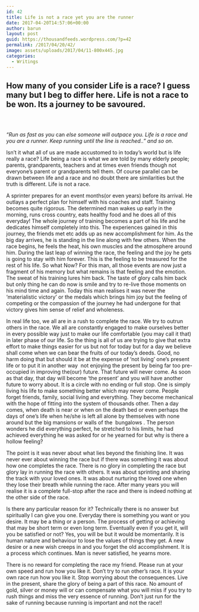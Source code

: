 ```yaml
---
id: 42
title: Life is not a race yet you are the runner
date: 2017-04-20T14:57:06+00:00
author: barun
layout: post
guid: https://thousandfeeds.wordpress.com/?p=42
permalink: /2017/04/20/42/
image: assets/uploads/2017/04/11-800x445.jpg
categories:
  - Writings
---
```

## How many of you consider Life is a race? I guess many but I beg to differ here. Life is not a race to be won. Its a journey to be savoured.

## 

&nbsp;

_“Run as fast as you_ can _else someone will outpace you. Life is a race and you are a runner. Keep running until the line is reached..” and so on_.

Isn’t it what all of us are made accustomed to in today’s world but is life really a race? Life being a race is what we are told by many elderly people; parents, grandparents, teachers and at times even friends though not everyone’s parent or grandparents tell them. Of course parallel can be drawn between life and a race and no doubt there are similarities but the truth is different. Life is not a race.

A sprinter prepares for an event months(or even years) before its arrival. He outlays a perfect plan for himself with his coaches and staff. Training becomes quite rigorous. The determined man wakes up early in the morning, runs cross country, eats healthy food and he does all of this everyday! The whole journey of training becomes a part of his life and he dedicates himself completely into this. The experiences gained in this journey, the friends met etc adds up as new accomplishment for him. As the big day arrives, he is standing in the line along with few others. When the race begins, he feels the heat, his own muscles and the atmosphere around him. During the last leap of winning the race, the feeling and the joy he gets is going to stay with him forever. This is the feeling to be treasured for the rest of his life. So what Now? For this man, all those events are now just a fragment of his memory but what remains is that feeling and the emotion. The sweat of his training lures him back. The taste of glory calls him back but only thing he can do now is smile and try to re-live those moments on his mind time and again. Today this man realises it was never the ‘materialistic victory’ or the medals which brings him joy but the feeling of competing or the compassion of the journey he had undergone for that victory gives him sense of relief and wholeness.

In real life too, we all are in a rush to complete the race. We try to outrun others in the race. We all are constantly engaged to make ourselves better in every possible way just to make our life comfortable (you may call it that) in later phase of our life. So the thing is all of us are trying to give that extra effort to make things easier for us but not for today but for a day we believe shall come when we can bear the fruits of our today’s deeds. Good, no harm doing that but should it be at the expense of ‘not living’ one’s present life or to put it in another way  not enjoying the present by being far too pre-occupied in improving the(our) future. That future will never come. As soon as that day, that day will become ‘the present’ and you will have another future to worry about. It is a circle with no ending or full stop. One is simply living his life to make something better which may never come. People forget friends, family, social living and everything. They become mechanical with the hope of fitting into the system of thousands other. Then a day comes, when death is near or when on the death bed or even perhaps the days of one’s life when he/she is left all alone by themselves with none around but the big mansions or walls of the  bungalows . The person wonders he did everything perfect, he stretched to his limits, he had achieved everything he was asked for or he yearned for but why is there a hollow feeling?

The point is it was never about what lies beyond the finishing line. It was never ever about winning the race but if there was something it was about how one completes the race. There is no glory in completing the race but glory lay in running the race with others. It was about sprinting and sharing the track with your loved ones. It was about nurturing the loved one when they lose their breath while running the race. After many years you will realise it is a complete full-stop after the race and there is indeed nothing at the other side of the race.

Is there any particular reason for it? Technically there is no answer but spiritually I can give you one. Everyday there is something you want or you desire. It may be a thing or a person. The process of getting or achieving that may be short term or even long term. Eventually even if you get it, will you be satisfied or not? Yes, you will be but it would be momentarily. It is human nature and behaviour to lose the values of things they get. A new desire or a new wish creeps in and you forget the old accomplishment. It is a process which continues. Man is never satisfied, he yearns more.

There is no reward for completing the race my friend. Please run at your own speed and run how you like it. Don’t try to run other’s race. It is your own race run how you like it. Stop worrying about the consequences. Live in the present, share the glory of being a part of this race. No amount of gold, silver or money will or can compensate what you will miss if you try to rush things and miss the very essence of running. Don’t just run for the sake of running because running is important and not the race!!